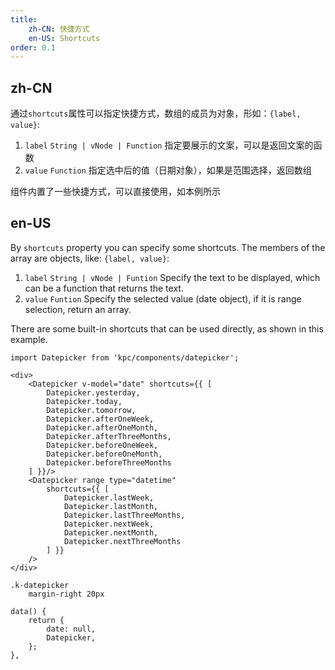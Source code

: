 ```yaml
---
title: 
    zh-CN: 快捷方式
    en-US: Shortcuts
order: 0.1
---
```


## zh-CN

通过`shortcuts`属性可以指定快捷方式，数组的成员为对象，形如：`{label, value}`:

1. `label` `String | vNode | Function` 指定要展示的文案，可以是返回文案的函数
2. `value` `Function` 指定选中后的值（日期对象），如果是范围选择，返回数组

组件内置了一些快捷方式，可以直接使用，如本例所示

## en-US

By `shortcuts` property you can specify some shortcuts. The members of the array are objects, 
like: `{label, value}`:

1. `label` `String | vNode | Funtion` Specify the text to be displayed, which can be a function 
that returns the text.
2. `value` `Funtion` Specify the selected value (date object), if it is range selection, return an array.

There are some built-in shortcuts that can be used directly, as shown in this example.

```vdt
import Datepicker from 'kpc/components/datepicker';

<div>
    <Datepicker v-model="date" shortcuts={{ [
        Datepicker.yesterday,
        Datepicker.today,
        Datepicker.tomorrow,
        Datepicker.afterOneWeek,
        Datepicker.afterOneMonth,
        Datepicker.afterThreeMonths,
        Datepicker.beforeOneWeek,
        Datepicker.beforeOneMonth,
        Datepicker.beforeThreeMonths
    ] }}/>
    <Datepicker range type="datetime" 
        shortcuts={{ [
            Datepicker.lastWeek,
            Datepicker.lastMonth,
            Datepicker.lastThreeMonths,
            Datepicker.nextWeek,
            Datepicker.nextMonth,
            Datepicker.nextThreeMonths
        ] }}
    />
</div>
```

```styl
.k-datepicker
    margin-right 20px
```

```vue-data
data() {
    return {
        date: null,
        Datepicker,
    };
},
```

